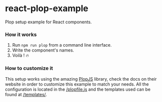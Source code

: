 # react-plop-example
Plop setup example for React components.

### How it works

1. Run `npm run plop` from a command line interface.
2. Write the component's names.
3. Voilà ! 🔥

### How to customize it

This setup works using the amazing [PlopJS](https://plopjs.com/) library, check the docs on their website in order to customize this example to match your needs. All the configuration is located in the [/plopfile.js](https://github.com/enzoferey/react-plop-example/blob/master/plopfile.js) and the templates used can be found at [/templates/](https://github.com/enzoferey/react-plop-example/tree/master/templates).
